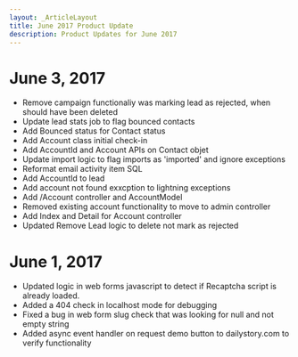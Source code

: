 ```yaml
---
layout: _ArticleLayout
title: June 2017 Product Update
description: Product Updates for June 2017
---
```


# June 3, 2017

* Remove campaign functionaliy was marking lead as rejected, when should have been deleted
* Update lead stats job to flag bounced contacts
* Add Bounced status for Contact status
* Add Account class initial check-in
* Add AccountId and Account APIs on Contact objet
* Update import logic to flag imports as 'imported' and ignore exceptions
* Reformat email activity item SQL
* Add AccountId to lead
* Add account not found exxcption to lightning exceptions
* Add /Account controller and AccountModel
* Removed existing account functionality to move to admin controller
* Add Index and Detail for Account controller
* Updated Remove Lead logic to delete not mark as rejected

# June 1, 2017

* Updated logic in web forms javascript to detect if Recaptcha script is already loaded.
* Added a 404 check in localhost mode for debugging
* Fixed a bug in web form slug check that was looking for null and not empty string
* Added async event handler on request demo button to dailystory.com to verify functionality